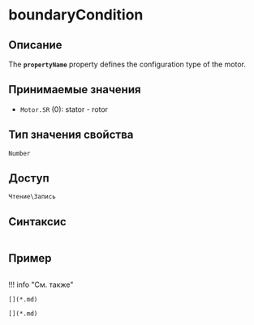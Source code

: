 # boundaryCondition

## Описание
The <b>`propertyName`</b> property defines the configuration type of the motor.

## Принимаемые значения
- `Motor.SR` (0): stator - rotor

## Тип значения свойства
`Number`

## Доступ
`Чтение\Запись`

## Синтаксис
``` javascript

```
## Пример
``` javascript linenums="1"
```
!!! info "См. также"

    [](*.md)
	
	[](*.md)